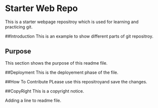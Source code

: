 # Starter Web Repo
 This is a starter webpage repositroy which is used for learning and practicing git.
 
##Introduction
This is an example to show different parts of git repositroy.

## Purpose
 This section shows the purpose of this readme file.

##Deployment
This is the deployement phase of the file.

##How To Contribute
PLease use this repositroyand save the changes.

##CopyRight
This is a copyright notice.

Adding a line to readme file.